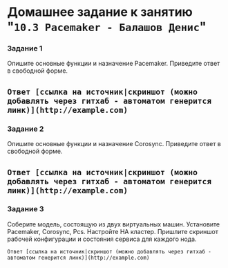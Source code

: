 # Домашнее задание к занятию "`10.3 Pacemaker - Балашов Денис`"
   
### Задание 1
Опишите основные функции и назначение Pacemaker.
Приведите ответ в свободной форме.

`Ответ [ссылка на источник|скриншот (можно добавлять через гитхаб - автоматом генерится линк)](http://example.com)`
---

### Задание 2
Опишите основные функции и назначение Corosync.
Приведите ответ в свободной форме.

`Ответ [ссылка на источник|скриншот (можно добавлять через гитхаб - автоматом генерится линк)](http://example.com)`
---
### Задание 3
Соберите модель, состоящую из двух виртуальных машин. Установите Pacemaker, Corosync, Pcs. Настройте HA кластер.
Пришлите скриншот рабочей конфигурации и состояния сервиса для каждого нода.

`Ответ [ссылка на источник|скриншот (можно добавлять через гитхаб - автоматом генерится линк)](http://example.com)`